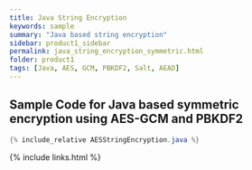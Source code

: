 ```yaml
---
title: Java String Encryption
keywords: sample
summary: "Java based string encryption"
sidebar: product1_sidebar
permalink: java_string_encryption_symmetric.html
folder: product1
tags: [Java, AES, GCM, PBKDF2, Salt, AEAD]
---
```


## Sample Code for Java based symmetric encryption using AES-GCM and PBKDF2

```java
{% include_relative AESStringEncryption.java %}
```

{% include links.html %}
